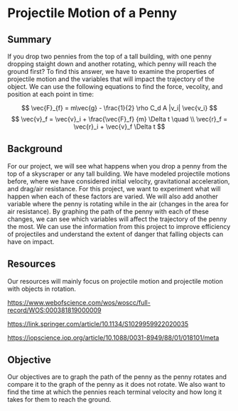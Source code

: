 # Projectile Motion of a Penny

## Summary

If you drop two pennies from the top of a tall building, with one penny dropping staight down and another rotating, which penny will reach the ground first? To find this answer, we have to examine the properties of projectile motion and the variables that will impact the trajectory of the object. We can use the following equations to find the force, vecolity, and position at each point in time:

$$
\vec{F}_{f} = m\vec{g} - \frac{1}{2} \rho C_d A |v_i| \vec{v_i}  
$$
$$
\vec{v}_f = \vec{v}_i + \frac{\vec{F}_f} {m} \Delta t  \quad \\
\vec{r}_f = \vec{r}_i + \vec{v}_f \Delta t
$$


## Background

For our project, we will see what happens when you drop a penny from the top of a skyscraper or any tall building. We have modeled projectile motions before, where we have considered initial velocity, gravitational acceleration, and drag/air resistance. For this project, we want to experiment what will happen when each of these factors are varied. We will also add another variable where the penny is rotating while in the air (changes in the area for air resistance). By graphing the path of the penny with each of these changes, we can see which variables will affect the trajectory of the penny the most. We can use the information from this project to improve efficiency of projectiles and understand the extent of danger that falling objects can have on impact.



## Resources

Our resources will mainly focus on projectile motion and projectile motion with objects in rotation.

https://www.webofscience.com/wos/woscc/full-record/WOS:000381819000009 

https://link.springer.com/article/10.1134/S1029959922020035

https://iopscience.iop.org/article/10.1088/0031-8949/88/01/018101/meta


## Objective

Our objectives are to graph the path of the penny as the penny rotates and compare it to the graph of the penny as it does not rotate. We also want to find the time at which the pennies reach terminal velocity and how long it takes for them to reach the ground. 


